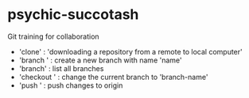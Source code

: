 # psychic-succotash
Git training for collaboration

- 'clone' : 'downloading a repository from a remote to local computer'
- 'branch <name>' : create a new branch with name 'name'
- 'branch' : list all branches
- 'checkout <branch-name>' : change the current branch to 'branch-name'
- 'push <branch>' : push changes to origin

